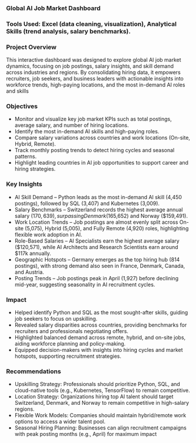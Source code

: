 ### Global AI Job Market Dashboard

### Tools Used: Excel (data cleaning, visualization), Analytical Skills (trend analysis, salary benchmarks).

### Project Overview
This interactive dashboard was designed to explore global AI job market dynamics, focusing on job postings, salary insights, and skill demand across industries and regions. By consolidating hiring data, it empowers recruiters, job seekers, and business leaders with actionable insights into workforce trends, high-paying locations, and the most in-demand AI roles and skills


### Objectives
- Monitor and visualize key job market KPIs such as total postings, average salary, and number of hiring locations.
- Identify the most in-demand AI skills and high-paying roles.
- Compare salary variations across countries and work locations (On-site, Hybrid, Remote).
- Track monthly posting trends to detect hiring cycles and seasonal patterns.
- Highlight leading countries in AI job opportunities to support career and hiring strategies.


### Key Insights
- AI Skill Demand – Python leads as the most in-demand AI skill (4,450 postings), followed by SQL (3,407) and Kubernetes (3,009).
- Salary Benchmarks – Switzerland records the highest average annual salary ($170,639), surpassing Denmark ($165,652) and Norway ($159,491).
- Work Location Trends – Job postings are almost evenly split across On-site (5,075), Hybrid (5,005), and Fully Remote (4,920) roles, highlighting flexible work adoption in AI.
- Role-Based Salaries – AI Specialists earn the highest average salary ($120,571), while AI Architects and Research Scientists earn around $117k annually.
- Geographic Hotspots – Germany emerges as the top hiring hub (814 postings), with strong demand also seen in France, Denmark, Canada, and Austria.
- Posting Trends – Job postings peak in April (1,927) before declining mid-year, suggesting seasonality in AI recruitment cycles.


### Impact
- Helped identify Python and SQL as the most sought-after skills, guiding job seekers to focus on upskilling.
- Revealed salary disparities across countries, providing benchmarks for recruiters and professionals negotiating offers.
- Highlighted balanced demand across remote, hybrid, and on-site jobs, aiding workforce planning and policy-making.
- Equipped decision-makers with insights into hiring cycles and market hotspots, supporting recruitment strategies.


### Recommendations
- Upskilling Strategy: Professionals should prioritize Python, SQL, and cloud-native tools (e.g., Kubernetes, TensorFlow) to remain competitive.
- Location Strategy: Organizations hiring top AI talent should target Switzerland, Denmark, and Norway to remain competitive in high-salary regions.
- Flexible Work Models: Companies should maintain hybrid/remote work options to access a wider talent pool.
- Seasonal Hiring Planning: Businesses can align recruitment campaigns with peak posting months (e.g., April) for maximum impact





